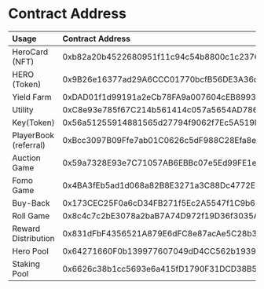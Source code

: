 # Contract Address

| Usage | Contract Address |
| :--- | :--- |
| HeroCard \(NFT\) | 0xb82a20b4522680951f11c94c54b8800c1c237693 |
| HERO \(Token\) | 0x9B26e16377ad29A6CCC01770bcfB56DE3A36d8b2 |
| Yield Farm | 0xDAD01f1d99191a2eCb78FA9a007604cEB8993B2D |
| Utility | 0xC8e93e785f67C214b561414c057a5654AD786edE |
| Key\(Token\) | 0x56a51255914881565d27794f9062f7Ec5A519FA3 |
| PlayerBook \(referral\) | 0xBcc3097B09Ffe7ab01C0626c5dF988C28Efa8e3a |
| Auction Game | 0x59a7328E93e7C71057AB6EBBc07e5Ed99FE1ef9f |
| Fomo Game | 0x4BA3fEb5ad1d068a82B8E3271a3C88Dc4772E09E |
| Buy-Back | 0x173CEC25F0a6cD34FB271f5Ec2A5547f1C9b6645 |
| Roll Game | 0x8c4c7c2bE3078a2baB7A74D972f19D36f3035A65 |
| Reward Distribution | 0x831dFbF4356521A879E6dFC8e87acAe5C28b3453 |
| Hero Pool | 0x64271660F0b139977607049dD4CC562b193943dB |
| Staking Pool | 0x6626c38b1cc5693e6a415fD1790F31DCD38B551A |

